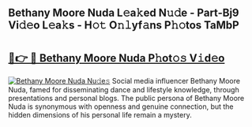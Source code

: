 ## Bethany Moore Nuda L𝚎a𝚔ed N𝚞𝚍e - Part-Bj9 Vi𝚍𝚎o L𝚎a𝚔s - H𝚘𝚝 O𝚗𝚕yf𝚊ns P𝚑𝚘tos TaMbP

# <h2><a href="http://kf5evrs.oniu.top/?m=Bethany+Moore+Nuda">🔗👉 🔴 Bethany Moore Nuda P𝚑ot𝚘𝚜 V𝚒d𝚎o</a></h2>

[![Bethany Moore Nuda Nu𝚍e𝚜](https://i.imgur.com/0qMVB7G.gif)](http://kf5evrs.oniu.top/?m=Bethany+Moore+Nuda)
Social media influencer Bethany Moore Nuda, famed for disseminating dance and lifestyle knowledge, through presentations and personal blogs. The public persona of Bethany Moore Nuda is synonymous with openness and genuine connection, but the hidden dimensions of his personal life remain a mystery.  
